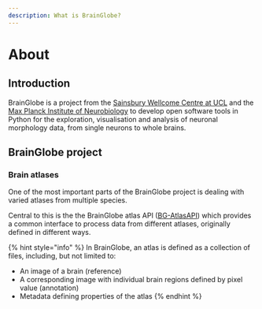 ```yaml
---
description: What is BrainGlobe?
---
```


# About

## Introduction

BrainGlobe is a project from the [Sainsbury Wellcome Centre at UCL](https://www.sainsburywellcome.org/web/) and the [Max Planck Institute of Neurobiology](https://www.neuro.mpg.de/en) to develop open software tools in Python for the exploration, visualisation and analysis of neuronal morphology data, from single neurons to whole brains.

## BrainGlobe project

### Brain atlases

One of the most important parts of the BrainGlobe project is dealing with varied atlases from multiple species.

Central to this is the the BrainGlobe atlas API \([BG-AtlasAPI](bg-atlasapi/introduction.md)\) which provides a common interface to process data from different atlases, originally defined in different ways.

{% hint style="info" %}
In BrainGlobe, an atlas is defined as a collection of files, including, but not limited to:

* An image of a brain \(reference\)
* A corresponding image with individual brain regions defined by pixel value \(annotation\)
* Metadata defining properties of the atlas
{% endhint %}



